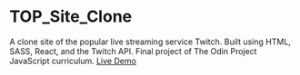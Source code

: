 # TOP_Site_Clone
A clone site of the popular live streaming service Twitch. Built using HTML, SASS, React, and the Twitch API. Final project of The Odin Project JavaScript curriculum.
[Live Demo](https://site-clone-6db61.firebaseapp.com/)
